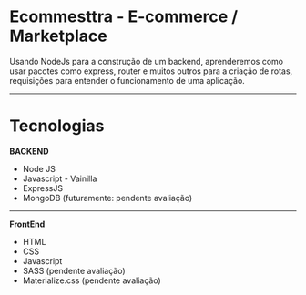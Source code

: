 # Ecommesttra - E-commerce / Marketplace

Usando NodeJs para a construção de um backend, aprenderemos como usar pacotes como express, router e muitos outros para a criação de rotas, requisições para entender o funcionamento de uma aplicação.

---

# Tecnologias

**BACKEND**

- Node JS
- Javascript - Vainilla
- ExpressJS
- MongoDB (futuramente: pendente avaliação)

---

**FrontEnd**

- HTML
- CSS
- Javascript
- SASS (pendente avaliação)
- Materialize.css (pendente avaliação)
